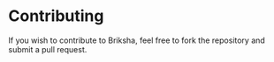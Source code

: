 # Contributing

If you wish to contribute to Briksha, feel free to fork the repository and submit a
pull request. 
